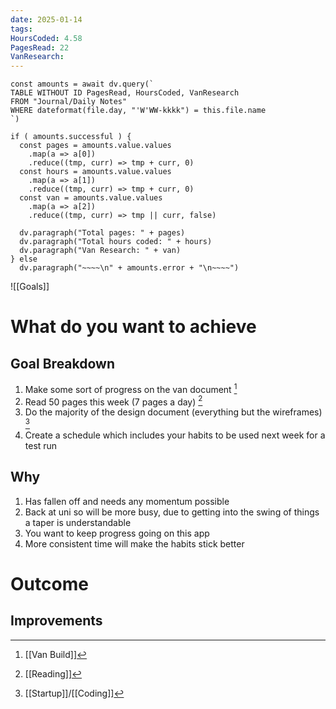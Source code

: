 ```yaml
---
date: 2025-01-14
tags: 
HoursCoded: 4.58
PagesRead: 22
VanResearch:
---
```

```dataviewjs
const amounts = await dv.query(`
TABLE WITHOUT ID PagesRead, HoursCoded, VanResearch
FROM "Journal/Daily Notes"
WHERE dateformat(file.day, "'W'WW-kkkk") = this.file.name
`)

if ( amounts.successful ) {
  const pages = amounts.value.values
    .map(a => a[0])
    .reduce((tmp, curr) => tmp + curr, 0)
  const hours = amounts.value.values
    .map(a => a[1])
    .reduce((tmp, curr) => tmp + curr, 0)
  const van = amounts.value.values
    .map(a => a[2])
    .reduce((tmp, curr) => tmp || curr, false)

  dv.paragraph("Total pages: " + pages)
  dv.paragraph("Total hours coded: " + hours)
  dv.paragraph("Van Research: " + van)
} else
  dv.paragraph("~~~~\n" + amounts.error + "\n~~~~")

```

![[Goals]]
# What do you want to achieve
## Goal Breakdown
1. Make some sort of progress on the van document [^1]
2. Read 50 pages this week (7 pages a day) [^2]
3. Do the majority of the design document (everything but the wireframes) [^3]
4. Create a schedule which includes your habits to be used next week for a test run
## Why
1. Has fallen off and needs any momentum possible
2. Back at uni so will be more busy, due to getting into the swing of things a taper is understandable
3. You want to keep progress going on this app
4. More consistent time will make the habits stick better
# Outcome
## Improvements

[^1]: [[Van Build]]
[^2]: [[Reading]]
[^3]: [[Startup]]/[[Coding]]